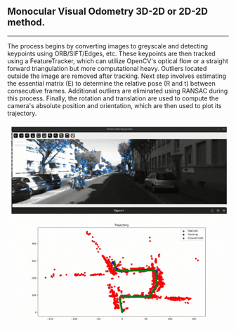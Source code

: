 ## Monocular Visual Odometry 3D-2D or 2D-2D method.
---
The process begins by converting images to greyscale and detecting keypoints using ORB/SIFT/Edges, etc. These keypoints are then tracked using a FeatureTracker, which can utilize OpenCV's optical flow or a straight forward triangulation but more computational heavy. Outliers located outside the image are removed after tracking. Next step involves estimating the essential matrix (E) to determine the relative pose (R and t) between consecutive frames. Additional outliers are eliminated using RANSAC during this process. Finally, the rotation and translation are used to compute the camera's absolute position and orientation, which are then used to plot its trajectory.

<p align="center"> <img src="doc/image.png" alt="Trajectory"/> </p>
